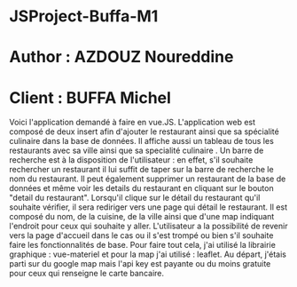 # JSProject-Buffa-M1
# Author : AZDOUZ Noureddine
# Client : BUFFA Michel

Voici l'application demandé à faire en vue.JS. L'application web est composé de deux insert afin d'ajouter le restaurant ainsi que sa spécialité culinaire dans la base de données. Il affiche aussi un tableau de tous les restaurants avec sa ville ainsi que sa specialité culinaire . Un barre de recherche est à la disposition de l'utilisateur : en effet, s'il souhaite rechercher un restaurant il lui suffit de taper sur la barre de recherche le nom du restaurant. Il peut également supprimer un restaurant de la base de données et même voir les details du restaurant en cliquant sur le bouton "detail du restaurant". Lorsqu'il clique sur le détail du restaurant qu'il souhaite vérifier, il sera rediriger vers une page qui détail le restaurant. Il est composé du nom, de la cuisine, de la ville ainsi que d'une map indiquant l'endroit pour ceux qui souhaite y aller. L'utilisateur a la possibilité de revenir vers la page d'accueil dans le cas ou il s'est trompé ou bien s'il souhaite faire les fonctionnalités de base. Pour faire tout cela, j'ai utilisé la librairie graphique : vue-materiel et pour la map j'ai utilisé : leaflet. Au départ, j'étais parti sur du google map mais l'api key est payante ou du moins gratuite pour ceux qui renseigne le carte bancaire.
